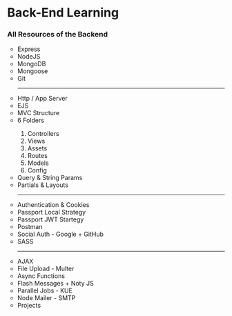 <h1> Back-End Learning </h1>
<h3>All Resources of the Backend</h3> 
<ul type="circle">
<li>Express</li>
<li>NodeJS</li>
<li>MongoDB </li>
<li>Mongoose</li>
<li>Git</li>
<hr>
  
<li>Http / App Server</li>
<li>EJS</li>
<li>MVC Structure</li>
<li>6 Folders</li>
  <ol type="1">
    <li>Controllers</li>
    <li>Views</li>
    <li>Assets</li>
    <li>Routes</li>
    <li>Models</li>
    <li>Config</li>
  </ol>
<li>Query & String Params</li>
<li>Partials & Layouts</li>
<hr>

<li>Authentication & Cookies</li>
<li>Passport Local Strategy</li>
<li>Passport JWT Startegy</li>
<li>Postman</li>
<li>Social Auth - Google + GitHub</li>
<li>SASS</li>
<hr>

<li>AJAX</li>
<li>File Upload - Multer</li>
<li>Async Functions</li>
<li>Flash Messages + Noty JS </li>
<li>Parallel Jobs - KUE</li>
<li>Node Mailer - SMTP</li>
<li>Projects</li>
</ul>
